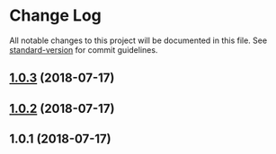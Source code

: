 # Change Log

All notable changes to this project will be documented in this file. See [standard-version](https://github.com/conventional-changelog/standard-version) for commit guidelines.

<a name="1.0.3"></a>
## [1.0.3](https://github.com/OviOvocny/zen-bridge/compare/v1.0.2...v1.0.3) (2018-07-17)



<a name="1.0.2"></a>
## [1.0.2](https://github.com/OviOvocny/zen-bridge/compare/v1.0.1...v1.0.2) (2018-07-17)



<a name="1.0.1"></a>
## 1.0.1 (2018-07-17)
